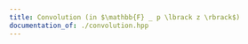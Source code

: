 ```yaml
---
title: Convolution (in $\mathbb{F} _ p \lbrack z \rbrack$)
documentation_of: ./convolution.hpp
---
```

